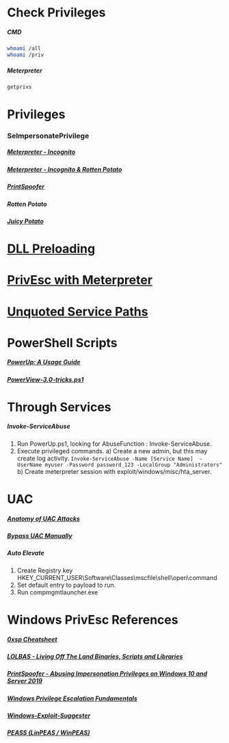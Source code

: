 # Check Privileges
##### CMD
```bash
whoami /all
whoami /priv
```
##### Meterpreter
```bash
getprivs
```

# Privileges
### SeImpersonatePrivilege
##### [Meterpreter - Incognito](../../../../Tools/Metasploit/README.md#Escalate-with-Incognito)
##### [Meterpreter - Incognito & Rotten Potato](https://book.hacktricks.xyz/windows-hardening/windows-local-privilege-escalation/rottenpotato)
##### [PrintSpoofer](https://www.hackingarticles.in/windows-privilege-escalation-seimpersonateprivilege/)
##### Rotten Potato
##### [Juicy Potato](https://github.com/ohpe/juicy-potato/)

# [DLL Preloading](../../../DLL_Preloading/README.md)
# [PrivEsc with Meterpreter](../../../../Tools/Metasploit/README.md#Windows-PrivEsc)
# [Unquoted Service Paths](../../../UnquotedServicePaths/README.md)

# PowerShell Scripts
##### [PowerUp: A Usage Guide](https://blog.harmj0y.net/powershell/powerup-a-usage-guide/)
##### [PowerView-3.0-tricks.ps1](https://gist.github.com/HarmJ0y/184f9822b195c52dd50c379ed3117993)

# Through Services
##### Invoke-ServiceAbuse
1) Run PowerUp.ps1, looking for AbuseFunction : Invoke-ServiceAbuse.
2) Execute privileged commands.
    a) Create a new admin, but this may create log activity. ```Invoke-ServiceAbuse -Name [Service Name]  -UserName myuser -Password password_123 -LocalGroup "Administrators"```
    b) Create meterpreter session with exploit/windows/misc/hta_server.
    
# UAC
##### [Anatomy of UAC Attacks](https://www.fuzzysecurity.com/tutorials/27.html)
##### [Bypass UAC Manually](../../../../Tools/Security/UAC/README.md)
##### Auto Elevate
1) Create Registry key HKEY_CURRENT_USER\Software\Classes\mscfile\shell\open\command
2) Set default entry to payload to run.
3) Run compmgmtlauncher.exe

# Windows PrivEsc References
##### [0xsp Cheatsheet](https://0xsp.com/offensive/privilege-escalation-cheatsheet/)
##### [LOLBAS - Living Off The Land Binaries, Scripts and Libraries](https://lolbas-project.github.io/)
##### [PrintSpoofer - Abusing Impersonation Privileges on Windows 10 and Server 2019](https://itm4n.github.io/printspoofer-abusing-impersonate-privileges/)
##### [Windows Privilege Escalation Fundamentals](https://fuzzysecurity.com/tutorials/16.html)
##### [Windows-Exploit-Suggester](https://github.com/AonCyberLabs/Windows-Exploit-Suggester)
##### [PEASS (LinPEAS / WinPEAS)](https://github.com/carlospolop/PEASS-ng)